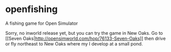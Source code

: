 # openfishing
A fishing game for Open Simulator

Sorry, no inworld release yet, but you can try the game in New Oaks. Go to [[Seven Oaks|http://opensimworld.com/hop/76133-Seven-Oaks]] then drive or fly northeast to New Oaks where my I develop at a small pond.
